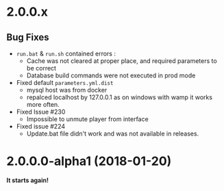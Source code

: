 # 2.0.0.x

## Bug Fixes

* `run.bat` & `run.sh` contained errors : 
  * Cache was not cleared at proper place, and required parameters to be correct
  * Database build commands were not executed in prod mode
* Fixed default `parameters.yml.dist`
  * mysql host was from docker
  * repalced localhost by 127.0.0.1 as on windows with wamp it works more often.
* Fixed Issue #230 
    * Impossible to unmute player from interface
* Fixed issue #224 
    * Update.bat file didn't work and was not available in releases.

# 2.0.0.0-alpha1 (2018-01-20)

**It starts again!**

